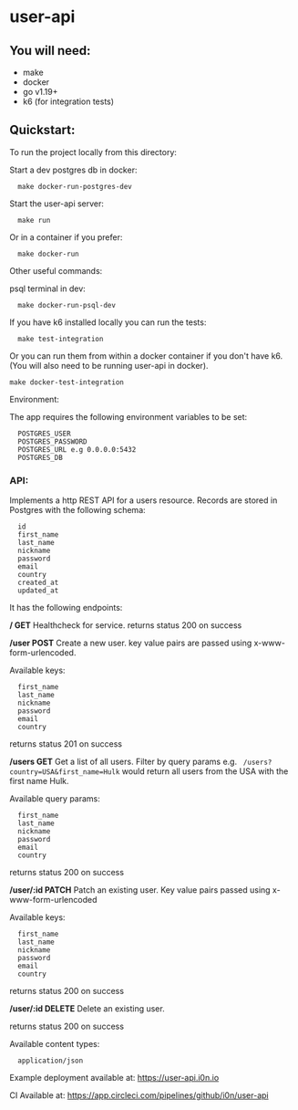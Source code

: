 
# user-api

## You will need:

 - make   
 - docker   
 - go v1.19+   
 - k6 (for integration tests)

## Quickstart:

To run the project locally from this directory:

Start a dev postgres db in docker:

      make docker-run-postgres-dev

Start the user-api server:

      make run

Or in a container if you prefer:

      make docker-run

Other useful commands:

  psql terminal in dev:

      make docker-run-psql-dev

  If you have k6 installed locally you can run the tests:

      make test-integration
      
Or you can run them from within a docker container if you don't have k6. (You will also need to be running user-api in docker).

    make docker-test-integration

Environment:

The app requires the following environment variables to be set:

      POSTGRES_USER
      POSTGRES_PASSWORD
      POSTGRES_URL e.g 0.0.0.0:5432
      POSTGRES_DB

### API:
Implements a http REST API for a users resource. Records are stored in Postgres with the following schema:

      id
      first_name
      last_name
      nickname
      password
      email
      country
      created_at
      updated_at


It has the following endpoints:

**/ GET**
  Healthcheck for service. 
  returns status 200 on success

**/user POST**
  Create a new user. key value pairs are passed using x-www-form-urlencoded.
  
  Available keys:

      first_name
      last_name
      nickname
      password
      email
      country

  returns status 201 on success

**/users GET**
  Get a list of all users. Filter by query params e.g. `
  /users?country=USA&first_name=Hulk` would return all users from the USA with the first name Hulk.
  
  Available query params:

      first_name
      last_name
      nickname
      password
      email
      country

  returns status 200 on success

**/user/:id PATCH**
  Patch an existing user. Key value pairs passed using x-www-form-urlencoded
  
  Available keys:

      first_name
      last_name
      nickname
      password
      email
      country

  returns status 200 on success

**/user/:id DELETE**
  Delete an existing user.

  returns status 200 on success

Available content types:

      application/json

Example deployment available at: https://user-api.i0n.io

CI Available at: https://app.circleci.com/pipelines/github/i0n/user-api
